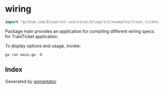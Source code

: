 <!-- Code generated by gomarkdoc. DO NOT EDIT -->

# wiring

```go
import "github.com/blueprint-uservices/blueprint/examples/train_ticket/wiring"
```

Package main provides an application for compiling different wiring specs for TrainTicket application.

To display options and usage, invoke:

```
go run main.go -h
```

## Index



Generated by [gomarkdoc](<https://github.com/princjef/gomarkdoc>)
